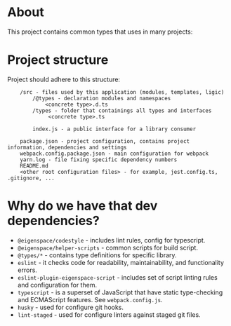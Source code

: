 # About

This project contains common types that uses in many projects:

# Project structure

Project should adhere to this structure:
```
    /src - files used by this application (modules, templates, ligic)
        /@types - declaration modules and namespaces
            <concrete type>.d.ts
        /types - folder that containings all types and interfaces
             <concrete type>.ts
        
        index.js - a public interface for a library consumer         
                     
    package.json - project configuration, contains project information, dependencies and settings
    webpack.config.package.json - main configuration for webpack
    yarn.log - file fixing specific dependency numbers
    README.md
    <other root configuration files> - for example, jest.config.ts, .gitignore, ...                                             
```

# Why do we have that dev dependencies?

* `@eigenspace/codestyle` - includes lint rules, config for typescript.
* `@eigenspace/helper-scripts` - common scripts for build script.
* `@types/*` - contains type definitions for specific library.
* `eslint` - it checks code for readability, maintainability, and functionality errors.
* `eslint-plugin-eigenspace-script` - includes set of script linting rules and configuration for them.
* `typescript` - is a superset of JavaScript that have static type-checking and ECMAScript features.
See `webpack.config.js`.
* `husky` - used for configure git hooks.
* `lint-staged` - used for configure linters against staged git files.
